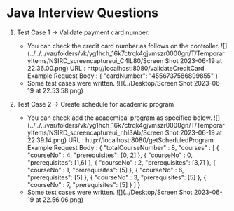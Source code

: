 # Java Interview Questions

1. Test Case 1 -> Validate payment card number.
    * You can check the credit card number as follows on the controller.
   ![](../../../var/folders/vk/yg1hch_16k7ctrqk4gjvmszr0000gn/T/TemporaryItems/NSIRD_screencaptureui_C4lL80/Screen Shot 2023-06-19 at 22.36.00.png)
   URL : http://localhost:8080/validateCreditCard
   Example Request Body :
      {
      "cardNumber": "4556737586899855"
      }
    * Some test cases were written.
    ![](../Desktop/Screen Shot 2023-06-19 at 22.53.58.png)
   
2. Test Case 2 -> Create schedule for academic program
   * You can check add the academical program as specified below.
   ![](../../../var/folders/vk/yg1hch_16k7ctrqk4gjvmszr0000gn/T/TemporaryItems/NSIRD_screencaptureui_nhI3Ab/Screen Shot 2023-06-19 at 22.39.14.png)
   URL : http://localhost:8080/getScheduledProgram
   Example Request Body :
     {
     "totalCourseNumber" : 8,
     "courses" : [
     {
     "courseNo" : 4,
     "prerequisites": [0, 2]
     },
     {
     "courseNo" : 0,
     "prerequisites": [1,6]
     },
     {
     "courseNo" : 2,
     "prerequisites": [3,7]
     },
     {
     "courseNo" : 1,
     "prerequisites": [5]
     },
     {
     "courseNo" : 6,
     "prerequisites": [5]
     },
     {
     "courseNo" : 3,
     "prerequisites": [5]
     },
     {
     "courseNo" : 7,
     "prerequisites": [5]
     }
     ]
     }
   * Some test cases were written.
   ![](../Desktop/Screen Shot 2023-06-19 at 22.56.06.png)